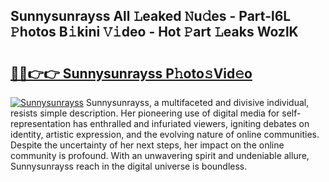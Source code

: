 ## Sunnysunrayss All 𝙻eaked 𝙽u𝚍es - Part-l6L 𝙿hotos B𝚒kini 𝚅𝚒deo - Hot 𝙿art 𝙻eaks WozlK

# <h2><a href="http://ld18kr.urlbe.top/?page=Sunnysunrayss">🔗🔗👉👉 Sunnysunrayss P𝚑oto𝚜Vid𝚎o</a></h2>

[![Sunnysunrayss](https://i.imgur.com/eBuTRDB.gif)](http://ld18kr.urlbe.top/?page=Sunnysunrayss)
Sunnysunrayss, a multifaceted and divisive individual, resists simple description. Her pioneering use of digital media for self-representation has enthralled and infuriated viewers, igniting debates on identity, artistic expression, and the evolving nature of online communities. Despite the uncertainty of her next steps, her impact on the online community is profound. With an unwavering spirit and undeniable allure, Sunnysunrayss reach in the digital universe is boundless.
